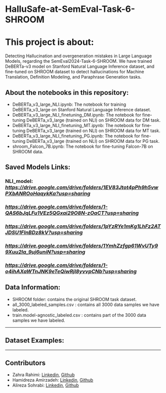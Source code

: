 # HalluSafe-at-SemEval-Task-6-SHROOM

# This project is about:
Detecting Hallucination and overgeneration mistakes in Large Language Models, regarding the SemEval2024-Task-6-SHROOM.
We have trained DeBERTa-v3 model on Stanford Natural Language Inference dataset, and fine-tuned on SHROOM dataset to detect hallucinations for Machine Translation, Definition Modeling, and Paraphrase Generation tasks.

## About the notebooks in this repository:
- DeBERTa_v3_large_NLI.ipynb: The notebook for training DeBERTa_v3_large on Stanford Natural Language Inference dataset.
- DeBERTa_v3_large_NLI_finetuning_DM.ipynb: The notebook for fine-tuning DeBERTa_v3_large (trained on NLI) on SHROOM data for DM task.
- DeBERTa_v3_large_NLI_finetuning_MT.ipynb: The notebook for fine-tuning DeBERTa_v3_large (trained on NLI) on SHROOM data for MT task.
- DeBERTa_v3_large_NLI_finetuning_PG.ipynb: The notebook for fine-tuning DeBERTa_v3_large (trained on NLI) on SHROOM data for PG task.
- shroom_Falcon_7B.ipynb: The notebook for fine-tuning Falcon-7B on SHROOM data.


## Saved Models Links:
### NLI_model: *https://drive.google.com/drive/folders/1EV83Jtot4pPh9h5vwPXbANROoHaqykKa?usp=sharing*

### *https://drive.google.com/drive/folders/1-QAS6bJqLFu1VEz5QGxai29O8N-zOaCT?usp=sharing*

### *https://drive.google.com/drive/folders/1pYzRYe1mKg1LhFz2ATJDSU1FlnBDz8kV?usp=sharing*

### *https://drive.google.com/drive/folders/1YmhZzfgp61WvUTy99Xuu2Ia_9uj6uniN?usp=sharing*

### *https://drive.google.com/drive/folders/1-o4ihAXaWTnJNK9eTeQiwRjI8yvvpCNb?usp=sharing*

## Data Information:
- SHROOM folder: contains the original SHROOM task dataset.
- all_3000_labeled_samples.csv : contains all 3000 data samples we have labeled.
- train.model-agnostic_labeled.csv : contains part of the 3000 data samples we have labeled.


---------------------------------------
## Dataset Examples:


------------------

## Contributors
- Zahra Rahimi: [Linkedin](https://www.linkedin.com/in/zahra-rahimi-7a089115b/), [Github](https://github.com/z-rahimi-r)
- Hamidreza Amirzadeh: [Linkedin](...), [Github](https://github.com/Hamiiidreza)
- Alireza Sohrabi: [Linkedin](....), [Github](https://github.com/SohrabiAlir)


